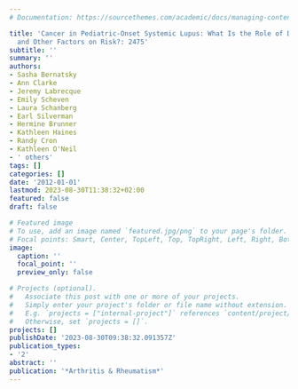```yaml
---
# Documentation: https://sourcethemes.com/academic/docs/managing-content/

title: 'Cancer in Pediatric-Onset Systemic Lupus: What Is the Role of Disease Duration
  and Other Factors on Risk?: 2475'
subtitle: ''
summary: ''
authors:
- Sasha Bernatsky
- Ann Clarke
- Jeremy Labrecque
- Emily Scheven
- Laura Schanberg
- Earl Silverman
- Hermine Brunner
- Kathleen Haines
- Randy Cron
- Kathleen O'Neil
- ' others'
tags: []
categories: []
date: '2012-01-01'
lastmod: 2023-08-30T11:38:32+02:00
featured: false
draft: false

# Featured image
# To use, add an image named `featured.jpg/png` to your page's folder.
# Focal points: Smart, Center, TopLeft, Top, TopRight, Left, Right, BottomLeft, Bottom, BottomRight.
image:
  caption: ''
  focal_point: ''
  preview_only: false

# Projects (optional).
#   Associate this post with one or more of your projects.
#   Simply enter your project's folder or file name without extension.
#   E.g. `projects = ["internal-project"]` references `content/project/deep-learning/index.md`.
#   Otherwise, set `projects = []`.
projects: []
publishDate: '2023-08-30T09:38:32.091357Z'
publication_types:
- '2'
abstract: ''
publication: '*Arthritis & Rheumatism*'
---
```

